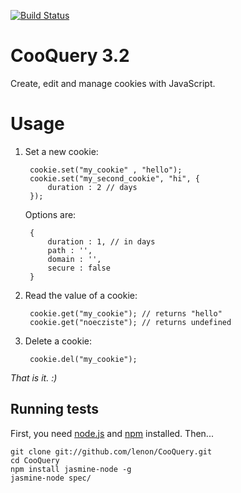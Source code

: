 [![Build Status](https://secure.travis-ci.org/lenon/CooQuery.png)](http://travis-ci.org/lenon/CooQuery)

# CooQuery 3.2
Create, edit and manage cookies with JavaScript.

# Usage

1. Set a new cookie:

        cookie.set("my_cookie" , "hello");
        cookie.set("my_second_cookie", "hi", {
            duration : 2 // days
        });

    Options are:

        {
            duration : 1, // in days
            path : '',
            domain : '',
            secure : false
        }

2. Read the value of a cookie:

        cookie.get("my_cookie"); // returns "hello"
        cookie.get("noecziste"); // returns undefined

3. Delete a cookie:

        cookie.del("my_cookie");

*That is it. :)*

## Running tests

First, you need [node.js](http://nodejs.org/) and [npm](http://npmjs.org/) installed.
Then...

    git clone git://github.com/lenon/CooQuery.git
    cd CooQuery
    npm install jasmine-node -g
    jasmine-node spec/
